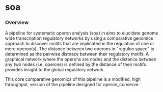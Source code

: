 # soa

### Overview
A pipeline for systematic operon analysis (soa) in aims to elucidate genome wide transcription regulatory networks by using a comparative genomics approach to discover motifs that are implicated in the regulation of one or more operon(s). The distance between two operons in "regulon space" is determined as the pairwise distnace between their regulatory motifs. A graphical network where the operons are nodes and the distance between any two nodes (i.e. operons) is defined by the distance of their motifs provides insight to the global regulatory network.

This core comparative genomics of this pipeline is a modified, high throughput, version of the pipeline designed for operon_conserve. 


